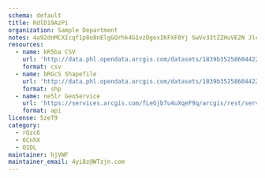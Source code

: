 ```yaml
---
schema: default
title: RdlD19AzPi 
organization: Sample Department 
notes: 4a92dnMCXIcqf1p8o8nElgGQrhk4G1vzDgexIKFXF0Yj SwVv33tZZHuVE2N Jlcb0M5wby6fdjTWUz5hWtqyPHaerpNmARLRSAO 
resources:
  - name: kR5ba CSV
    url: 'http://data.phl.opendata.arcgis.com/datasets/1839b35258604422b0b520cbb668df0d_0.csv'
    format: csv
  - name: bRGcS Shapefile
    url: 'http://data.phl.opendata.arcgis.com/datasets/1839b35258604422b0b520cbb668df0d_0.zip'
    format: shp
  - name: ne5lr GeoService
    url: 'https://services.arcgis.com/fLeGjb7u4uXqeF9q/arcgis/rest/services/Air_Monitoring_Stations/FeatureServer/0/query'
    format: api
license: 5zeT9 
category:
  - rQzc6 
  - 6CnhX 
  - O1DL  
maintainer: hjVWF  
maintainer_email: 4yi8z@WTzjn.com
---
```

